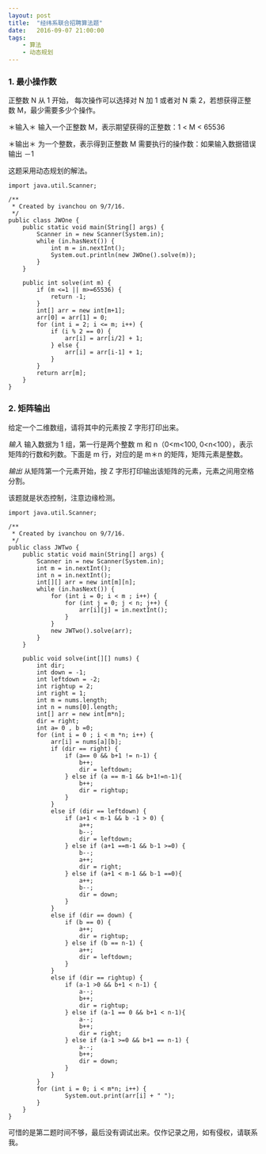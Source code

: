 ```yaml
---
layout: post
title:  "经纬系联合招聘算法题"
date:   2016-09-07 21:00:00
tags:
    - 算法
    - 动态规划
---
```


### 1. 最小操作数
正整数 N 从 1 开始， 每次操作可以选择对 N 加 1 或者对 N 乘 2，若想获得正整数 M，最少需要多少个操作。

＊输入＊
输入一个正整数 M，表示期望获得的正整数：1 < M < 65536

＊输出＊
为一个整数，表示得到正整数 M 需要执行的操作数：如果输入数据错误输出 －1

这题采用动态规划的解法。

	import java.util.Scanner;

	/**
	 * Created by ivanchou on 9/7/16.
	 */
	public class JWOne {
	    public static void main(String[] args) {
	        Scanner in = new Scanner(System.in);
	        while (in.hasNext()) {
	            int m = in.nextInt();
	            System.out.println(new JWOne().solve(m));
	        }
	    }

	    public int solve(int m) {
	        if (m <=1 || m>=65536) {
	            return -1;
	        }
	        int[] arr = new int[m+1];
	        arr[0] = arr[1] = 0;
	        for (int i = 2; i <= m; i++) {
	            if (i % 2 == 0) {
	                arr[i] = arr[i/2] + 1;
	            } else {
	                arr[i] = arr[i-1] + 1;
	            }
	        }
	        return arr[m];
	    }
	}

### 2. 矩阵输出
给定一个二维数组，请将其中的元素按 Z 字形打印出来。

*输入*
输入数据为 1 组，第一行是两个整数 m 和 n（0<m<100, 0<n<100），表示矩阵的行数和列数。下面是 m 行，对应的是 m＊n 的矩阵，矩阵元素是整数。

*输出*
从矩阵第一个元素开始，按 Z 字形打印输出该矩阵的元素，元素之间用空格分割。

该题就是状态控制，注意边缘检测。

	import java.util.Scanner;

	/**
	 * Created by ivanchou on 9/7/16.
	 */
	public class JWTwo {
	    public static void main(String[] args) {
	        Scanner in = new Scanner(System.in);
	        int m = in.nextInt();
	        int n = in.nextInt();
	        int[][] arr = new int[m][n];
	        while (in.hasNext()) {
	            for (int i = 0; i < m ; i++) {
	                for (int j = 0; j < n; j++) {
	                    arr[i][j] = in.nextInt();
	                }
	            }
	            new JWTwo().solve(arr);
	        }
	    }

	    public void solve(int[][] nums) {
	        int dir;
	        int down = -1;
	        int leftdown = -2;
	        int rightup = 2;
	        int right = 1;
	        int m = nums.length;
	        int n = nums[0].length;
	        int[] arr = new int[m*n];
	        dir = right;
	        int a= 0 , b =0;
	        for (int i = 0 ; i < m *n; i++) {
	            arr[i] = nums[a][b];
	            if (dir == right) {
	                if (a== 0 && b+1 != n-1) {
	                    b++;
	                    dir = leftdown;
	                } else if (a == m-1 && b+1!=n-1){
	                    b++;
	                    dir = rightup;
	                }
	            }
	            else if (dir == leftdown) {
	                if (a+1 < m-1 && b -1 > 0) {
	                    a++;
	                    b--;
	                    dir = leftdown;
	                } else if (a+1 ==m-1 && b-1 >=0) {
	                    b--;
	                    a++;
	                    dir = right;
	                } else if (a+1 < m-1 && b-1 ==0){
	                    a++;
	                    b--;
	                    dir = down;
	                }
	            }
	            else if (dir == down) {
	                if (b == 0) {
	                    a++;
	                    dir = rightup;
	                } else if (b == n-1) {
	                    a++;
	                    dir = leftdown;
	                }
	            }
	            else if (dir == rightup) {
	                if (a-1 >0 && b+1 < n-1) {
	                    a--;
	                    b++;
	                    dir = rightup;
	                } else if (a-1 == 0 && b+1 < n-1){
	                    a--;
	                    b++;
	                    dir = right;
	                } else if (a-1 >=0 && b+1 == n-1) {
	                    a--;
	                    b++;
	                    dir = down;
	                }
	            }
	        }
	        for (int i = 0; i < m*n; i++) {
	                System.out.print(arr[i] + " ");
	        }
	    }
	}


可惜的是第二题时间不够，最后没有调试出来。仅作记录之用，如有侵权，请联系我。